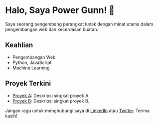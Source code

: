 # Halo, Saya Power Gunn! 👋

Saya seorang pengembang perangkat lunak dengan minat utama dalam pengembangan web dan kecerdasan buatan.

## Keahlian

- Pengembangan Web
- Python, JavaScript
- Machine Learning

## Proyek Terkini

- [Proyek A](link_proyek_a): Deskripsi singkat proyek A.
- [Proyek B](link_proyek_b): Deskripsi singkat proyek B.

Jangan ragu untuk menghubungi saya di [LinkedIn](link_linkedin) atau [Twitter](link_twitter). Terima kasih!

